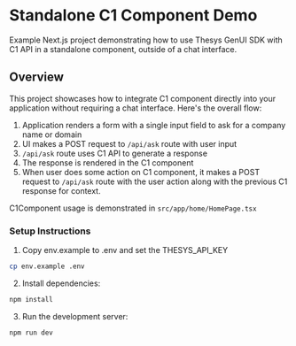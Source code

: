 # Standalone C1 Component Demo

Example Next.js project demonstrating how to use Thesys GenUI SDK with C1 API in a standalone component, outside of a chat interface.

## Overview

This project showcases how to integrate C1 component directly into your application without requiring a chat interface. Here's the overall flow:

1. Application renders a form with a single input field to ask for a company name or domain
2. UI makes a POST request to `/api/ask` route with user input
3. `/api/ask` route uses C1 API to generate a response
4. The response is rendered in the C1 component
5. When user does some action on C1 component, it makes a POST request to `/api/ask` route with the user action along with the previous C1 response for context.

C1Component usage is demonstrated in `src/app/home/HomePage.tsx`

### Setup Instructions

1. Copy env.example to .env and set the THESYS_API_KEY

```bash
cp env.example .env
```

2. Install dependencies:

```bash
npm install
```

3. Run the development server:

```bash
npm run dev
```

